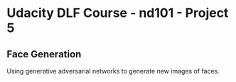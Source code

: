 # Udacity DLF Course - nd101 - Project 5

## Face Generation

 Using generative adversarial networks to generate new images of faces. 
